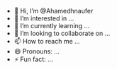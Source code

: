- 👋 Hi, I’m @Ahamedhnaufer
- 👀 I’m interested in ...
- 🌱 I’m currently learning ...
- 💞️ I’m looking to collaborate on ...
- 📫 How to reach me ...
- 😄 Pronouns: ...
- ⚡ Fun fact: ...

<!---
Ahamedhnaufer/Ahamedhnaufer is a ✨ special ✨ repository because its `README.md` (this file) appears on your GitHub profile.
You can click the Preview link to take a look at your changes.
--->
